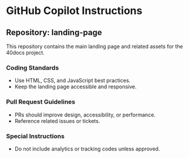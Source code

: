 # GitHub Copilot Instructions

## Repository: landing-page
This repository contains the main landing page and related assets for the 40docs project.

### Coding Standards
- Use HTML, CSS, and JavaScript best practices.
- Keep the landing page accessible and responsive.

### Pull Request Guidelines
- PRs should improve design, accessibility, or performance.
- Reference related issues or tickets.

### Special Instructions
- Do not include analytics or tracking codes unless approved.

